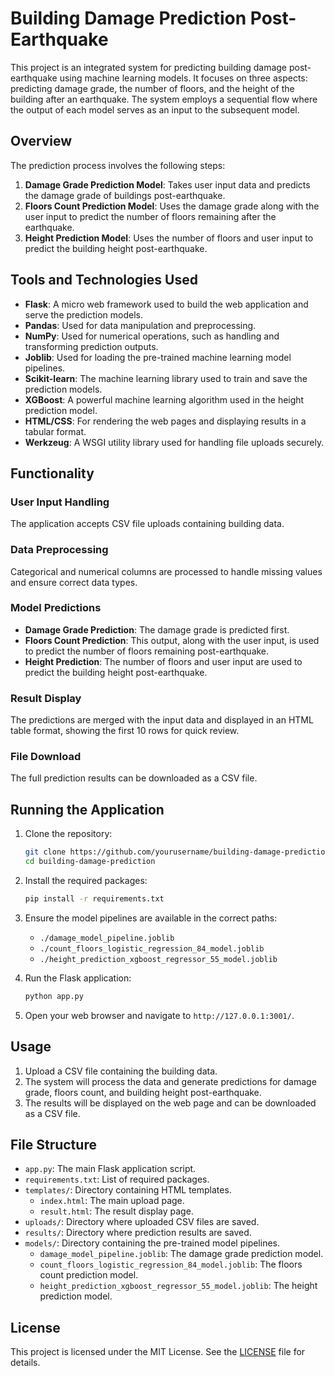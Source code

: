 # Building Damage Prediction Post-Earthquake

This project is an integrated system for predicting building damage post-earthquake using machine learning models. It focuses on three aspects: predicting damage grade, the number of floors, and the height of the building after an earthquake. The system employs a sequential flow where the output of each model serves as an input to the subsequent model.

## Overview

The prediction process involves the following steps:
1. **Damage Grade Prediction Model**: Takes user input data and predicts the damage grade of buildings post-earthquake.
2. **Floors Count Prediction Model**: Uses the damage grade along with the user input to predict the number of floors remaining after the earthquake.
3. **Height Prediction Model**: Uses the number of floors and user input to predict the building height post-earthquake.

## Tools and Technologies Used

- **Flask**: A micro web framework used to build the web application and serve the prediction models.
- **Pandas**: Used for data manipulation and preprocessing.
- **NumPy**: Used for numerical operations, such as handling and transforming prediction outputs.
- **Joblib**: Used for loading the pre-trained machine learning model pipelines.
- **Scikit-learn**: The machine learning library used to train and save the prediction models.
- **XGBoost**: A powerful machine learning algorithm used in the height prediction model.
- **HTML/CSS**: For rendering the web pages and displaying results in a tabular format.
- **Werkzeug**: A WSGI utility library used for handling file uploads securely.

## Functionality

### User Input Handling
The application accepts CSV file uploads containing building data.

### Data Preprocessing
Categorical and numerical columns are processed to handle missing values and ensure correct data types.

### Model Predictions
- **Damage Grade Prediction**: The damage grade is predicted first.
- **Floors Count Prediction**: This output, along with the user input, is used to predict the number of floors remaining post-earthquake.
- **Height Prediction**: The number of floors and user input are used to predict the building height post-earthquake.

### Result Display
The predictions are merged with the input data and displayed in an HTML table format, showing the first 10 rows for quick review.

### File Download
The full prediction results can be downloaded as a CSV file.

## Running the Application

1. Clone the repository:
    ```bash
    git clone https://github.com/yourusername/building-damage-prediction.git
    cd building-damage-prediction
    ```

2. Install the required packages:
    ```bash
    pip install -r requirements.txt
    ```

3. Ensure the model pipelines are available in the correct paths:
    - `./damage_model_pipeline.joblib`
    - `./count_floors_logistic_regression_84_model.joblib`
    - `./height_prediction_xgboost_regressor_55_model.joblib`

4. Run the Flask application:
    ```bash
    python app.py
    ```

5. Open your web browser and navigate to `http://127.0.0.1:3001/`.

## Usage

1. Upload a CSV file containing the building data.
2. The system will process the data and generate predictions for damage grade, floors count, and building height post-earthquake.
3. The results will be displayed on the web page and can be downloaded as a CSV file.

## File Structure

- `app.py`: The main Flask application script.
- `requirements.txt`: List of required packages.
- `templates/`: Directory containing HTML templates.
  - `index.html`: The main upload page.
  - `result.html`: The result display page.
- `uploads/`: Directory where uploaded CSV files are saved.
- `results/`: Directory where prediction results are saved.
- `models/`: Directory containing the pre-trained model pipelines.
  - `damage_model_pipeline.joblib`: The damage grade prediction model.
  - `count_floors_logistic_regression_84_model.joblib`: The floors count prediction model.
  - `height_prediction_xgboost_regressor_55_model.joblib`: The height prediction model.

## License

This project is licensed under the MIT License. See the [LICENSE](LICENSE) file for details.
